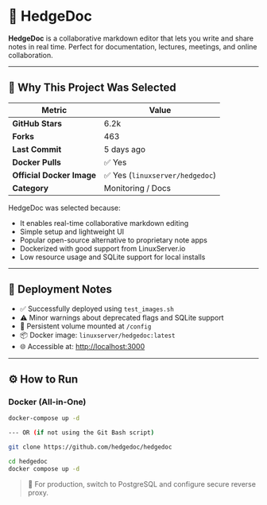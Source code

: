 # 📝 HedgeDoc

**HedgeDoc** is a collaborative markdown editor that lets you write and share notes in real time. Perfect for documentation, lectures, meetings, and online collaboration.

---

## 🚀 Why This Project Was Selected

| Metric                   | Value               |
|--------------------------|---------------------|
| **GitHub Stars**         | 6.2k                |
| **Forks**                | 463                 |
| **Last Commit**          | 5 days ago          |
| **Docker Pulls**         | ✅ Yes              |
| **Official Docker Image**| ✅ Yes (`linuxserver/hedgedoc`) |
| **Category**             | Monitoring / Docs   |

HedgeDoc was selected because:
- It enables real-time collaborative markdown editing
- Simple setup and lightweight UI
- Popular open-source alternative to proprietary note apps
- Dockerized with good support from LinuxServer.io
- Low resource usage and SQLite support for local installs

---

## 🧪 Deployment Notes

- ✅ Successfully deployed using `test_images.sh`
- ⚠️ Minor warnings about deprecated flags and SQLite support
- 💾 Persistent volume mounted at `/config`
- 📦 Docker image: `linuxserver/hedgedoc:latest`
- 🌐 Accessible at: [http://localhost:3000](http://localhost:3000)

---

## ⚙️ How to Run

### Docker (All-in-One)

```bash
docker-compose up -d

--- OR (if not using the Git Bash script)

git clone https://github.com/hedgedoc/hedgedoc

cd hedgedoc
docker compose up -d
```

> 📎 For production, switch to PostgreSQL and configure secure reverse proxy.

